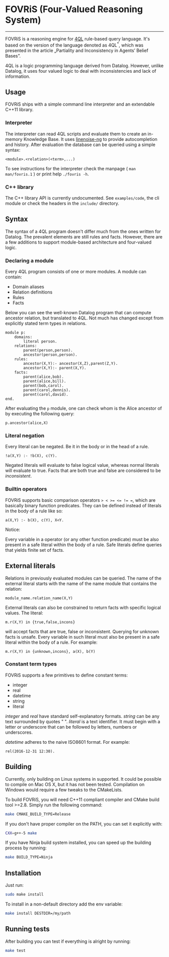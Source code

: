# FOVRiS (Four-Valued Reasoning System)
--------

FOVRiS is a reasoning engine for [4QL](http://4ql.org) rule-based query language. It's based on
the version of the language denoted as 4QL<sup>*</sup>, which was presented in
the article „Partiality and Inconsistency in Agents’ Belief Bases”.

4QL is a logic programming language derived from Datalog. However, unlike Datalog,
it uses four valued logic to deal with inconsistencies and lack of information.

## Usage

FOVRiS ships with a simple command line interpreter and an extendable
C++11 library.

### Interpreter

The interpreter can read 4QL scripts and evaluate them to create an in-memory Knowledge
Base. It uses [linenoise-ng](https://github.com/arangodb/linenoise-ng) to provide autocompletion and history. 
After evaluation the database can be queried using a simple syntax:

`<module>.<relation>(<term>,...)`

To see instructions for the interpreter check the manpage ( `man man/fovris.1` ) or
print help `./fovris -h`.

### C++ library

The C++ library API is currently undocumented. See `examples/code`, the cli module or check
the headers in the `include/` directory.

## Syntax

The syntax of a 4QL program doesn't differ much from the ones written for Datalog. The
prevalent elements are still rules and facts. However, there are a few additions to
support module-based architecture and four-valued logic.

### Declaring a module

Every 4QL program consists of one or more modules. A module can contain:

- Domain aliases
- Relation definitions
- Rules
- Facts

Below you can see the well-known Datalog program that can compute ancestor relation, but translated to 4QL. 
Not much has changed except from explicitly stated term types in relations.
```
module p:
    domains:
        literal person.
    relations:
        parent(person,person).
        ancestor(person,person).
    rules:
        ancestor(X,Y):- ancestor(X,Z),parent(Z,Y).
        ancestor(X,Y):- parent(X,Y).
    facts:
        parent(alice,bob).
        parent(alice,bill).
        parent(bob,carol).
        parent(carol,dennis).
        parent(carol,david).
end.
```

After evaluating the `p` module, one can check whom is the Alice ancestor of by executing the following query:

```
p.ancestor(alice,X)
```

### Literal negation

Every literal can be negated. Be it in the body or in the head of a rule.

```
!a(X,Y) :- !b(X), c(Y).
```

Negated literals will evaluate to false logical value, whereas normal literals
will evaluate to true. Facts that are both true and false are considered to be *inconsistent*.

### Builtin operators

FOVRiS supports basic comparison operators `> < >= <= != =`, which are basically binary function
predicates. They can be defined instead of literals in the body of a rule like so:

```
a(X,Y) :- b(X), c(Y), X<Y.
```

Notice:

Every variable in a operator (or any other function predicate) must be also present in a safe
 literal within the body of a rule. Safe literals define queries that yields finite set of facts.

## External literals

Relations in previously evaluated modules can be queried. The name of the external literal
starts with the name of the name module that contains the relation:

```
module_name.relation_name(X,Y)
```

External literals can also be constrained to return facts with specific logical values.
The literal:

```
m.r(X,Y) in {true,false,incons}
```

will accept facts that are true, false or inconsistent.
Querying for unknown facts is unsafe. Every variable in such literal must also be present
in a safe literal within the body of a rule. For example:

```
m.r(X,Y) in {unknown,incons}, a(X), b(Y)
```

### Constant term types

FOVRiS supports a few primitives to define constant terms:

- integer
- real
- datetime
- string
- literal

*integer* and *real* have standard self-explanatory formats. 
*string* can be any text surrounded by quotes " ".
*literal* is a text identifier. It must begin with a letter or underscore that can be followed by letters, numbers or underscores.

*datetime* adheres to the naive ISO8601 format. For example:
```
rel(2016-12-31 12:30).
```

## Building

Currently, only building on Linux systems in supported. It could be possible to compile on Mac OS X, but it has not been tested. Compilation on Windows would require a few tweaks to the CMakeLists.

To build FOVRiS, you will need C++11 compliant compiler and CMake build tool >=2.8. Simply run the following command:

```bash
make CMAKE_BUILD_TYPE=Release
```
If you don't have proper compiler on the PATH, you can set it explicitly with:
```bash
CXX=g++-5 make
```

If you have Ninja build system installed, you 
can speed up the building process by running:
```bash
make BUILD_TYPE=Ninja
```

## Installation

Just run:

```bash
sudo make install
```

To install in a non-default directory add the env variable:

```bash
make install DESTDIR=/my/path
```

## Running tests

After building you can test if everything is alright by running:
```bash
make test
```
